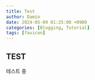 ```yaml
---
title: Test
author: Damin
date: 2024-05-09 01:25:00 +0900
categories: [Blogging, Tutorial]
tags: [favicon]
---
```


## TEST

테스트 중
